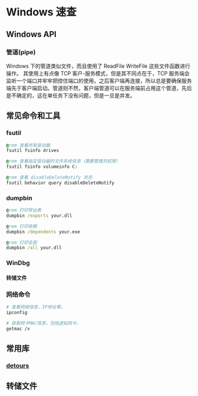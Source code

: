 # Windows 速查

## Windows API

### 管道(pipe)

Windows 下的管道类似文件，而且使用了 ReadFile WriteFile 这些文件函数进行操作。
其使用上有点像 TCP 客户-服务模式，但是其不同点在于，TCP 服务端会监听一个端口并牢牢把控住端口的使用，之后客户端再连接，所以总是要确保服务端先于客户端启动。管道则不然，客户端管道可以在服务端前占用这个管道，先后是不确定的，这在单任务下没有问题，但是一旦是并发。

## 常见命令和工具

### fsutil

```bat
@rem 查看所有驱动器
fsutil fsinfo drives

@rem 查看指定驱动器的文件系统信息（需要管理员权限）
fsutil fsinfo volumeinfo C:

@rem 查看 disableDeleteNotify 状态
fsutil behavior query disableDeleteNotify
```

### dumpbin

```bat
@rem 打印导出表
dumpbin /exports your.dll

@rem 打印依赖
dumpbin /dependents your.exe

@rem 打印全部
dumpbin /all your.dll
```

### WinDbg

#### 转储文件

### 网络命令

```bash
# 查看网络信息，IP地址等。
ipconfig

# 获取网卡MAC信息，包括虚拟网卡。
getmac /v
```

## 常用库

### [detours](https://github.com/microsoft/Detours)

## 转储文件

